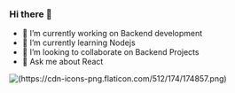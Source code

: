 ### Hi there 👋

- 🔭 I’m currently working on Backend development
- 🌱 I’m currently learning Nodejs
- 👯 I’m looking to collaborate on Backend Projects
- 💬 Ask me about React

![(https://cdn-icons-png.flaticon.com/512/174/174857.png)](https://www.linkedin.com/in/harsh-kumar-jha-1531321b9/)

